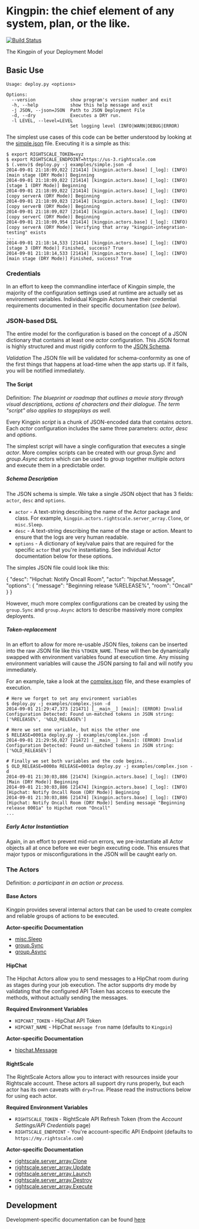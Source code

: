 # Kingpin: the chief element of any system, plan, or the like.

[![Build Status](https://travis-ci.org/Nextdoor/kingpin.svg?branch=master)](https://travis-ci.org/Nextdoor/kingpin)

The Kingpin of your Deployment Model

## Basic Use

    Usage: deploy.py <options>

    Options:
      --version             show program's version number and exit
      -h, --help            show this help message and exit
      -j JSON, --json=JSON  Path to JSON Deployment File
      -d, --dry             Executes a DRY run.
      -l LEVEL, --level=LEVEL
                            Set logging level (INFO|WARN|DEBUG|ERROR)

The simplest use cases of this code can be better understood by looking at the
[simple.json](examples/simple.json) file. Executing it is a simple as this:

    $ export RIGHTSCALE_TOKEN=xyz
    $ export RIGHTSCALE_ENDPOINT=https://us-3.rightscale.com
    $ (.venv)$ deploy.py -j examples/simple.json -d
    2014-09-01 21:18:09,022 [21414] [kingpin.actors.base] [_log]: (INFO) [main stage (DRY Mode)] Beginning
    2014-09-01 21:18:09,022 [21414] [kingpin.actors.base] [_log]: (INFO) [stage 1 (DRY Mode)] Beginning
    2014-09-01 21:18:09,022 [21414] [kingpin.actors.base] [_log]: (INFO) [copy serverA (DRY Mode)] Beginning
    2014-09-01 21:18:09,023 [21414] [kingpin.actors.base] [_log]: (INFO) [copy serverB (DRY Mode)] Beginning
    2014-09-01 21:18:09,027 [21414] [kingpin.actors.base] [_log]: (INFO) [copy serverC (DRY Mode)] Beginning
    2014-09-01 21:18:09,954 [21414] [kingpin.actors.base] [_log]: (INFO) [copy serverA (DRY Mode)] Verifying that array "kingpin-integration-testing" exists
    ...
    2014-09-01 21:18:14,533 [21414] [kingpin.actors.base] [_log]: (INFO) [stage 3 (DRY Mode)] Finished, success? True
    2014-09-01 21:18:14,533 [21414] [kingpin.actors.base] [_log]: (INFO) [main stage (DRY Mode)] Finished, success? True

### Credentials

In an effort to keep the commandline interface of Kingpin simple, the majority
of the configuration settings used at runtime are actually set as environment
variables. Individual Kingpin Actors have their credential requirements
documented in their specific documentation (_see below_).

### JSON-based DSL

The entire model for the configuration is based on the concept of a JSON
dictionary that contains at least one _actor_ configuration. This JSON format
is highly structured and must rigidly conform to the [JSON
Schema](kingpin/schema.py).

*Validation*
The JSON file will be validated for schema-conformity as one of the first
things that happens at load-time when the app starts up. If it fails, you will
be notified immediately.

#### The Script
Definition: _The blueprint or roadmap that outlines a movie story through
visual descriptions, actions of characters and their dialogue. The term
"script" also applies to stageplays as well._

Every Kingpin _script_ is a chunk of JSON-encoded data that contains _actors_.
Each _actor_ configuration includes the same three parameters: _actor_, _desc_
and _options_.

The simplest script will have a single configuration that executes a single
_actor_. More complex scripts can be created with our _group.Sync_ and
_group.Async_ actors which can be used to group together multiple _actors_ and
execute them in a predictable order.

##### Schema Description

The JSON schema is simple. We take a single JSON object that has 3 fields:
`actor`, `desc` and `options`.

  * `actor` - A text-string describing the name of the Actor package and class.
    For example, `kingpin.actors.rightscale.server_array.Clone`, or
    `misc.Sleep`.
  * `desc` - A text-string describing the name of the stage or action. Meant to
    ensure that the logs are very human readable.              
  * `options` - A dictionary of key/value pairs that are required for the
    specific `actor` that you're instantiating. See individual Actor
    documentation below for these options.

The simples JSON file could look like this:

  { "desc": "Hipchat: Notify Oncall Room",
    "actor": "hipchat.Message",
    "options": {
      "message": "Beginning release %RELEASE%", "room": "Oncall"
    }
  }

However, much more complex configurations can be created by using the
`group.Sync` and `group.Async` actors to describe massively more complex
deployents.

##### Token-replacement

In an effort to allow for more re-usable JSON files, _tokens_ can be inserted
into the raw JSON file like this `%TOKEN_NAME`. These will then be dynamically
swapped with environment variables found at execution time. Any missing
environment variables will cause the JSON parsing to fail and will notify you
immediately.

For an example, take a look at the [complex.json](examples/complex.json) file,
and these examples of execution.

    # Here we forget to set any environment variables
    $ deploy.py -j examples/complex.json -d
    2014-09-01 21:29:47,373 [21471] [__main__] [main]: (ERROR) Invalid Configuration Detected: Found un-matched tokens in JSON string: ['%RELEASE%', '%OLD_RELEASE%']

    # Here we set one variable, but miss the other one
    $ RELEASE=0001a deploy.py -j examples/complex.json -d
    2014-09-01 21:29:56,027 [21472] [__main__] [main]: (ERROR) Invalid Configuration Detected: Found un-matched tokens in JSON string: ['%OLD_RELEASE%']

    # Finally we set both variables and the code begins..
    $ OLD_RELEASE=0000a RELEASE=0001a deploy.py -j examples/complex.json -d
    2014-09-01 21:30:03,886 [21474] [kingpin.actors.base] [_log]: (INFO) [Main (DRY Mode)] Beginning
    2014-09-01 21:30:03,886 [21474] [kingpin.actors.base] [_log]: (INFO) [Hipchat: Notify Oncall Room (DRY Mode)] Beginning
    2014-09-01 21:30:03,886 [21474] [kingpin.actors.base] [_log]: (INFO) [Hipchat: Notify Oncall Room (DRY Mode)] Sending message "Beginning release 0001a" to Hipchat room "Oncall"
    ...

##### Early Actor Instantiation

Again, in an effort to prevent mid-run errors, we pre-instantiate all Actor
objects all at once before we ever begin executing code. This ensures that
major typos or misconfigurations in the JSON will be caught early on.

### The Actors
Definition: _a participant in an action or process._

#### Base Actors

Kingpin provides several internal actors that can be used to create complex
and reliable groups of actions to be executed.

**Actor-specific Documentation**

  * [misc.Sleep](docs/actors/misc.Sleep.md)
  * [group.Sync](docs/actors/group.Sync.md)
  * [group.Async](docs/actors/group.Async.md)

#### HipChat

The Hipchat Actors allow you to send messages to a HipChat room during
as stages during your job execution. The actor supports dry mode by validating
that the configured API Token has access to execute the methods, without
actually sending the messages.

**Required Environment Variables**

  * `HIPCHAT_TOKEN` - HipChat API Token
  * `HIPCHAT_NAME` - HipChat `message from` name
    (defaults to `Kingpin`)

**Actor-specific Documentation**

  * [hipchat.Message](docs/actors/hipchat.Message.md)

#### RightScale

The RightScale Actors allow you to interact with resources inside your
Rightscale account. These actors all support dry runs properly, but each
actor has its own caveats with `dry=True`. Please read the instructions
below for using each actor.

**Required Environment Variables**

  * `RIGHTSCALE_TOKEN` - RightScale API Refresh Token
     (from the _Account Settings/API Credentials_ page)
  * `RIGHTSCALE_ENDPOINT` - You're account-specific API Endpoint
     (defaults to `https://my.rightscale.com`)

**Actor-specific Documentation**

  * [rightscale.server_array.Clone](docs/actors/rightscale.server_array.Clone.md)
  * [rightscale.server_array.Update](docs/actors/rightscale.server_array.Update.md)
  * [rightscale.server_array.Launch](docs/actors/rightscale.server_array.Launch.md)
  * [rightscale.server_array.Destroy](docs/actors/rightscale.server_array.Destroy.md)
  * [rightscale.server_array.Execute](docs/actors/rightscale.server_array.Execute.md)

## Development

Development-specific documentation can be found [here](docs/DEVELOPMENT.md)

